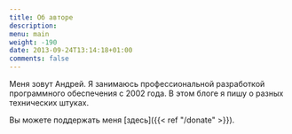 ```yaml
---
title: Об авторе
description: 
menu: main
weight: -190
date: 2013-09-24T13:14:18+01:00
comments: false
---
```


Меня зовут Андрей. Я занимаюсь профессиональной разработкой программного обеспечения с 2002 года. В этом блоге я пишу о разных технических штуках.

Вы можете поддержать меня [здесь]({{< ref "/donate" >}}). 